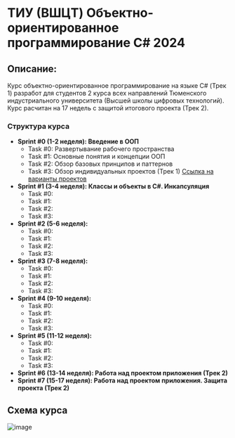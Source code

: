 # ТИУ (ВШЦT) Объектно-ориентированное программирование C# 2024
## Описание:
Курс объектно-ориентированное программирование на языке C# (Трек 1) разработ для студентов 2 курса всех направлений Тюменского индустриального университета (Высшей школы цифровых технологий). Курс расчитан на 17 недель с защитой итогового проекта (Трек 2).

### Структура курса
* **Sprint #0 (1-2 неделя): Введение в ООП**
  * Task #0: Развертывание рабочего пространства
  * Task #1: Основные понятия и концепции ООП
  * Task #2: Обзор базовых принципов и паттернов
  * Task #3: Обзор индивидуальных проектов (Трек 1) [Ссылка на варианты проектов](https://docs.google.com/document/d/1qnC6867FBLJ5d4t6EkXYSGX7Hcxyd3-5qpl35SCn0AQ/edit?usp=sharing)
* **Sprint #1 (3-4 неделя): Классы и объекты в C#. Инкапсуляция**
  * Task #0: 
  * Task #1: 
  * Task #2: 
  * Task #3: 
* **Sprint #2 (5-6 неделя):**
  * Task #0: 
  * Task #1: 
  * Task #2: 
  * Task #3: 
* **Sprint #3 (7-8 неделя):**
  * Task #0: 
  * Task #1: 
  * Task #2: 
  * Task #3: 
* **Sprint #4 (9-10 неделя):**
  * Task #0: 
  * Task #1: 
  * Task #2: 
  * Task #3: 
* **Sprint #5 (11-12 неделя):**
  * Task #0: 
  * Task #1: 
  * Task #2: 
  * Task #3: 
* **Sprint #6 (13-14 неделя): Работа над проектом приложения (Трек 2)**
* **Sprint #7 (15-17 неделя): Работа над проектом приложения. Защита проекта (Трек 2)**

## Схема курса

![image](https://github.com/user-attachments/assets/4017c002-8ca3-4191-90d7-2eadad6e6e21)



